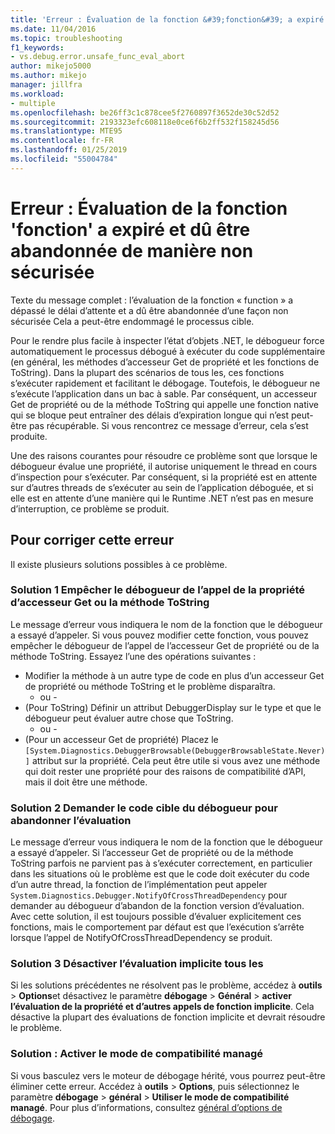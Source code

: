 ```yaml
---
title: 'Erreur : Évaluation de la fonction &#39;fonction&#39; a expiré et dû être abandonnée de manière unsafe | Microsoft Docs'
ms.date: 11/04/2016
ms.topic: troubleshooting
f1_keywords:
- vs.debug.error.unsafe_func_eval_abort
author: mikejo5000
ms.author: mikejo
manager: jillfra
ms.workload:
- multiple
ms.openlocfilehash: be26ff3c1c878cee5f2760897f3652de30c52d52
ms.sourcegitcommit: 2193323efc608118e0ce6f6b2ff532f158245d56
ms.translationtype: MTE95
ms.contentlocale: fr-FR
ms.lasthandoff: 01/25/2019
ms.locfileid: "55004784"
---
```

# <a name="error-evaluating-the-function-39function39-timed-out-and-needed-to-be-aborted-in-an-unsafe-way"></a>Erreur : Évaluation de la fonction &#39;fonction&#39; a expiré et dû être abandonnée de manière non sécurisée

Texte du message complet : l’évaluation de la fonction « function » a dépassé le délai d’attente et a dû être abandonnée d’une façon non sécurisée Cela a peut-être endommagé le processus cible. 

Pour le rendre plus facile à inspecter l’état d’objets .NET, le débogueur force automatiquement le processus débogué à exécuter du code supplémentaire (en général, les méthodes d’accesseur Get de propriété et les fonctions de ToString). Dans la plupart des scénarios de tous les, ces fonctions s’exécuter rapidement et facilitant le débogage. Toutefois, le débogueur ne s’exécute l’application dans un bac à sable. Par conséquent, un accesseur Get de propriété ou de la méthode ToString qui appelle une fonction native qui se bloque peut entraîner des délais d’expiration longue qui n’est peut-être pas récupérable. Si vous rencontrez ce message d’erreur, cela s’est produite.
 
Une des raisons courantes pour résoudre ce problème sont que lorsque le débogueur évalue une propriété, il autorise uniquement le thread en cours d’inspection pour s’exécuter. Par conséquent, si la propriété est en attente sur d’autres threads de s’exécuter au sein de l’application déboguée, et si elle est en attente d’une manière qui le Runtime .NET n’est pas en mesure d’interruption, ce problème se produit.
 
## <a name="to-correct-this-error"></a>Pour corriger cette erreur
 
Il existe plusieurs solutions possibles à ce problème.
 
### <a name="solution-1-prevent-the-debugger-from-calling-the-getter-property-or-tostring-method"></a>Solution 1 Empêcher le débogueur de l’appel de la propriété d’accesseur Get ou la méthode ToString
 
Le message d’erreur vous indiquera le nom de la fonction que le débogueur a essayé d’appeler. Si vous pouvez modifier cette fonction, vous pouvez empêcher le débogueur de l’appel de l’accesseur Get de propriété ou de la méthode ToString. Essayez l’une des opérations suivantes :
 
* Modifier la méthode à un autre type de code en plus d’un accesseur Get de propriété ou méthode ToString et le problème disparaîtra.
    - ou -
* (Pour ToString) Définir un attribut DebuggerDisplay sur le type et que le débogueur peut évaluer autre chose que ToString.
    - ou -
* (Pour un accesseur Get de propriété) Placez le `[System.Diagnostics.DebuggerBrowsable(DebuggerBrowsableState.Never)]` attribut sur la propriété. Cela peut être utile si vous avez une méthode qui doit rester une propriété pour des raisons de compatibilité d’API, mais il doit être une méthode.
 
### <a name="solution-2-have-the-target-code-ask-the-debugger-to-abort-the-evaluation"></a>Solution 2 Demander le code cible du débogueur pour abandonner l’évaluation
 
Le message d’erreur vous indiquera le nom de la fonction que le débogueur a essayé d’appeler. Si l’accesseur Get de propriété ou de la méthode ToString parfois ne parvient pas à s’exécuter correctement, en particulier dans les situations où le problème est que le code doit exécuter du code d’un autre thread, la fonction de l’implémentation peut appeler `System.Diagnostics.Debugger.NotifyOfCrossThreadDependency` pour demander au débogueur d’abandon de la fonction version d’évaluation. Avec cette solution, il est toujours possible d’évaluer explicitement ces fonctions, mais le comportement par défaut est que l’exécution s’arrête lorsque l’appel de NotifyOfCrossThreadDependency se produit.
 
### <a name="solution-3-disable-all-implicit-evaluation"></a>Solution 3 Désactiver l’évaluation implicite tous les
 
Si les solutions précédentes ne résolvent pas le problème, accédez à **outils** > **Options**et désactivez le paramètre **débogage**  >   **Général** > **activer l’évaluation de la propriété et d’autres appels de fonction implicite**. Cela désactive la plupart des évaluations de fonction implicite et devrait résoudre le problème.

### <a name="solution-4-enable-managed-compatibility-mode"></a>Solution : Activer le mode de compatibilité managé

Si vous basculez vers le moteur de débogage hérité, vous pourrez peut-être éliminer cette erreur. Accédez à **outils** > **Options**, puis sélectionnez le paramètre **débogage** > **général**  >  **Utiliser le mode de compatibilité managé**. Pour plus d’informations, consultez [général d’options de débogage](../debugger/general-debugging-options-dialog-box.md).
